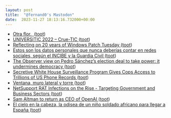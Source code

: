 ```yaml
---
layout: post
title:  "@fernand0's Mastodon"
date:  2023-11-27 18:13:16.732000+00:00
---
```

*  [Otra flor.  ](https://avecesunafoto.wordpress.com/2023/11/27/otra-flor-2) ([toot](https://mastodon.social/@fernand0/111483866102184056))
*  [UNIVERSITIC 2022 – Crue-TIC ](https://tic.crue.org/universitic-2022) ([toot](https://mastodon.social/@fernand0/111483624521023251))
*  [Reflecting on 20 years of Windows Patch Tuesday ](https://blogs.windows.com/windowsexperience/2023/11/09/reflecting-on-20-years-of-windows-patch-tuesday) ([toot](https://mastodon.social/@fernand0/111483481166144131))
*  [Estos son los datos personales que nunca deberías contar en redes sociales, según el INCIBE y la Guardia Civil ](https://www.genbeta.com/seguridad/estos-datos-personales-que-nunca-deberias-contar-redes-sociales-incibe-guardia-civi) ([toot](https://mastodon.social/@fernand0/111483214311096863))
*  [The Observer view on Pedro Sánchez’s election deal to take power: it undermines democracy ](https://www.theguardian.com/commentisfree/2023/nov/19/pedro-sanchez-amnesty-catalan-separatists-spain-observer-editoria) ([toot](https://mastodon.social/@fernand0/111482469452980504))
*  [Secretive White House Surveillance Program Gives Cops Access to Trillions of US Phone Records ](https://www.wired.com/story/hemisphere-das-white-house-surveillance-trillions-us-call-records) ([toot](https://mastodon.social/@fernand0/111482317971868747))
*  [Ventana, muro lateral y torre ](https://www.flickr.com/photos/fernand0/53339802400) ([toot](https://mastodon.social/@fernand0/111482196942208360))
*  [NetSupport RAT Infections on the Rise - Targeting Government and Business Sectors ](https://thehackernews.com/2023/11/netsupport-rat-infections-on-rise.htm) ([toot](https://mastodon.social/@fernand0/111482053702879713))
*  [Sam Altman to return as CEO of OpenAI ](https://www.theguardian.com/technology/2023/nov/22/sam-altman-openai-ceo-return-board-chatgp) ([toot](https://mastodon.social/@fernand0/111481858246024399))
*  [El cielo en la cabeza, la odisea de un niño soldado africano para llegar a España ](https://www.rtve.es/noticias/20231121/cielo-cabeza-altarriba-garcia-moral/2461449.shtm) ([toot](https://mastodon.social/@fernand0/111480154368898295))
